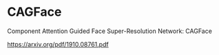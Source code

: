 # CAGFace

Component Attention Guided Face Super-Resolution Network: CAGFace

https://arxiv.org/pdf/1910.08761.pdf
